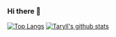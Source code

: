 ### Hi there 👋

[![Top Langs](https://github-readme-stats.vercel.app/api/top-langs/?username=taryll&layout=compact)](https://github.com/anuraghazra/github-readme-stats)
[![Taryll's github stats](https://github-readme-stats.vercel.app/api?username=taryll)](https://github.com/anuraghazra/github-readme-stats)


<!--
**taryll/taryll** is a ✨ _special_ ✨ repository because its `README.md` (this file) appears on your GitHub profile.

Here are some ideas to get you started:

- 🔭 I’m currently working on ...
- 🌱 I’m currently learning ...
- 👯 I’m looking to collaborate on ...
- 🤔 I’m looking for help with ...
- 💬 Ask me about ...
- 📫 How to reach me: ...
- 😄 Pronouns: ...
- ⚡ Fun fact: ...
-->
